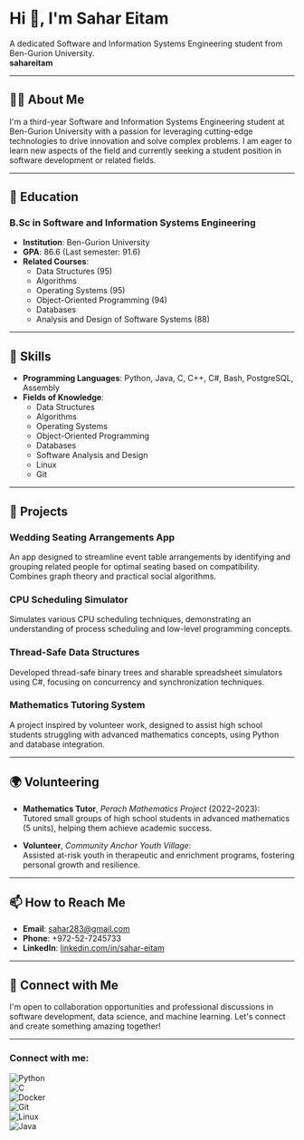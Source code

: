 # Hi 👋, I'm Sahar Eitam  
A dedicated Software and Information Systems Engineering student from Ben-Gurion University.  
**sahareitam**

---

## 🙋‍♂️ About Me  
I'm a third-year Software and Information Systems Engineering student at Ben-Gurion University with a passion for leveraging cutting-edge technologies to drive innovation and solve complex problems. I am eager to learn new aspects of the field and currently seeking a student position in software development or related fields.

---

## 🌱 Education  
### **B.Sc in Software and Information Systems Engineering**  
- **Institution**: Ben-Gurion University  
- **GPA**: 86.6 (Last semester: 91.6)  
- **Related Courses**:  
  - Data Structures (95)  
  - Algorithms  
  - Operating Systems (95)  
  - Object-Oriented Programming (94)  
  - Databases  
  - Analysis and Design of Software Systems (88)  

---

## 🚀 Skills  
- **Programming Languages**: Python, Java, C, C++, C#, Bash, PostgreSQL, Assembly  
- **Fields of Knowledge**:  
  - Data Structures  
  - Algorithms  
  - Operating Systems  
  - Object-Oriented Programming  
  - Databases  
  - Software Analysis and Design  
  - Linux  
  - Git  

---

## 🌟 Projects  

### **Wedding Seating Arrangements App**  
An app designed to streamline event table arrangements by identifying and grouping related people for optimal seating based on compatibility. Combines graph theory and practical social algorithms.  

### **CPU Scheduling Simulator**  
Simulates various CPU scheduling techniques, demonstrating an understanding of process scheduling and low-level programming concepts.  

### **Thread-Safe Data Structures**  
Developed thread-safe binary trees and sharable spreadsheet simulators using C#, focusing on concurrency and synchronization techniques.  

### **Mathematics Tutoring System**  
A project inspired by volunteer work, designed to assist high school students struggling with advanced mathematics concepts, using Python and database integration.  

---

## 🌍 Volunteering  
- **Mathematics Tutor**, *Perach Mathematics Project* (2022–2023):  
  Tutored small groups of high school students in advanced mathematics (5 units), helping them achieve academic success.  

- **Volunteer**, *Community Anchor Youth Village*:  
  Assisted at-risk youth in therapeutic and enrichment programs, fostering personal growth and resilience.  

---

## 📫 How to Reach Me  
- **Email**: sahar283@gmail.com  
- **Phone**: +972-52-7245733  
- **LinkedIn**: [linkedin.com/in/sahar-eitam](https://linkedin.com/in/sahar-eitam-73b732228)  

---

## 👥 Connect with Me  
I'm open to collaboration opportunities and professional discussions in software development, data science, and machine learning. Let's connect and create something amazing together!

---

### Connect with me:

![Python](https://img.shields.io/badge/Python-3776AB?style=for-the-badge&logo=python&logoColor=white)  
![C](https://img.shields.io/badge/C-00599C?style=for-the-badge&logo=c&logoColor=white)  
![Docker](https://img.shields.io/badge/Docker-2496ED?style=for-the-badge&logo=docker&logoColor=white)  
![Git](https://img.shields.io/badge/Git-F05032?style=for-the-badge&logo=git&logoColor=white)  
![Linux](https://img.shields.io/badge/Linux-FCC624?style=for-the-badge&logo=linux&logoColor=black)  
![Java](https://img.shields.io/badge/Java-007396?style=for-the-badge&logo=java&logoColor=white)  
